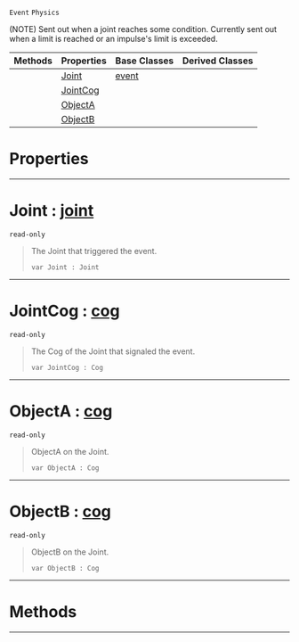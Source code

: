  `Event` `Physics`



(NOTE) Sent out when a joint reaches some condition. Currently sent out when a limit is reached or an impulse's limit is exceeded.

|Methods|Properties|Base Classes|Derived Classes|
|---|---|---|---|
| |[ Joint](https://github.com/PlasmaEngine/PlasmaDocs/blob/master/code_reference/class_reference/jointevent.markdown#joint-plasma-engine-docume)|[event](https://github.com/PlasmaEngine/PlasmaDocs/blob/master/code_reference/class_reference/event.markdown)| |
| |[ JointCog](https://github.com/PlasmaEngine/PlasmaDocs/blob/master/code_reference/class_reference/jointevent.markdown#jointcog-plasma-engine-doc)| | |
| |[ ObjectA](https://github.com/PlasmaEngine/PlasmaDocs/blob/master/code_reference/class_reference/jointevent.markdown#objecta-plasma-engine-docu)| | |
| |[ ObjectB](https://github.com/PlasmaEngine/PlasmaDocs/blob/master/code_reference/class_reference/jointevent.markdown#objectb-plasma-engine-docu)| | |


 #  Properties


---  
 #  Joint : [joint](https://github.com/PlasmaEngine/PlasmaDocs/blob/master/code_reference/class_reference/joint.markdown)

 `read-only`

> The Joint that triggered the event.
> ``` lang=cpp, name=Lightning
> var Joint : Joint


---  
 #  JointCog : [cog](https://github.com/PlasmaEngine/PlasmaDocs/blob/master/code_reference/class_reference/cog.markdown)

 `read-only`

> The Cog of the Joint that signaled the event.
> ``` lang=cpp, name=Lightning
> var JointCog : Cog


---  
 #  ObjectA : [cog](https://github.com/PlasmaEngine/PlasmaDocs/blob/master/code_reference/class_reference/cog.markdown)

 `read-only`

> ObjectA on the Joint.
> ``` lang=cpp, name=Lightning
> var ObjectA : Cog


---  
 #  ObjectB : [cog](https://github.com/PlasmaEngine/PlasmaDocs/blob/master/code_reference/class_reference/cog.markdown)

 `read-only`

> ObjectB on the Joint.
> ``` lang=cpp, name=Lightning
> var ObjectB : Cog


---  
 #  Methods


---  
 

 
